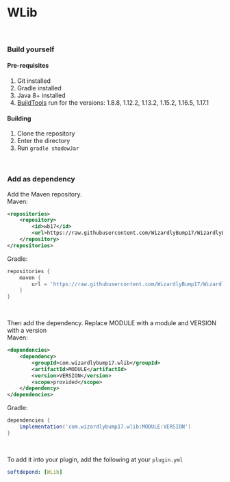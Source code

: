 # WLib
<br>

### Build yourself

#### Pre-requisites

1. Git installed
2. Gradle installed
3. Java 8+ installed
4. [BuildTools](https://www.spigotmc.org/wiki/buildtools/) run for the versions: 1.8.8, 1.12.2, 1.13.2, 1.15.2, 1.16.5, 1.17.1

#### Building

1. Clone the repository
2. Enter the directory
3. Run `gradle shadowJar`

<br>

### Add as dependency
Add the Maven repository.<br>
Maven:
```xml
<repositories>
    <repository>
        <id>wb17</id>
        <url>https://raw.githubusercontent.com/WizardlyBump17/WizardlyBump17/maven/</url>
    </repository>
</repositories>
```
Gradle:
```groovy
repositories {
    maven {
        url = 'https://raw.githubusercontent.com/WizardlyBump17/WizardlyBump17/maven/'
    }
}
```
<br>

Then add the dependency. Replace MODULE with a module and VERSION with a version<br>
Maven:
```xml
<dependencies>
    <dependency>
        <groupId>com.wizardlybump17.wlib</groupId>
        <artifactId>MODULE</artifactId>
        <version>VERSION</version>
        <scope>provided</scope>
    </dependency>
</dependencies>
```
Gradle:
```groovy
dependencies {
    implementation('com.wizardlybump17.wlib:MODULE:VERSION')
}
```
<br>

To add it into your plugin, add the following at your `plugin.yml`
```yaml
softdepend: [WLib]
```